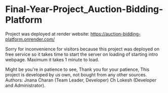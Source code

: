 # Final-Year-Project_Auction-Bidding-Platform

Project was deployed at render website: https://auction-bidding-platform.onrender.com/

Sorry for inconvenience for visitors because this project was deployed on free service so it takes time to start the server on loading of starting intro webpage.
Maximum it takes 1 minute to load.

Might be you're in patience to see, Thank you for your patience, This project is developed by us own, not bought from any other sources.
Authors: Jnana Charan (Team Leader, Developer)
         Ch Lokesh (Developer and Administrator).
